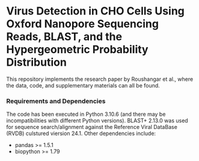 # Virus Detection in CHO Cells Using Oxford Nanopore Sequencing Reads, BLAST, and the Hypergeometric Probability Distribution
This repository implements the research paper by Roushangar et al., where the data, code, and supplementary materials can all be found.

### Requirements and Dependencies
The code has been executed in Python 3.10.6 (and there may be incompatibilities with different Python versions). BLAST+ 2.13.0 was used for sequence search/alignment against the Reference Viral DataBase (RVDB) culstured viersion 24.1. Other dependencies include: 
* pandas >= 1.5.1
* biopython >= 1.79